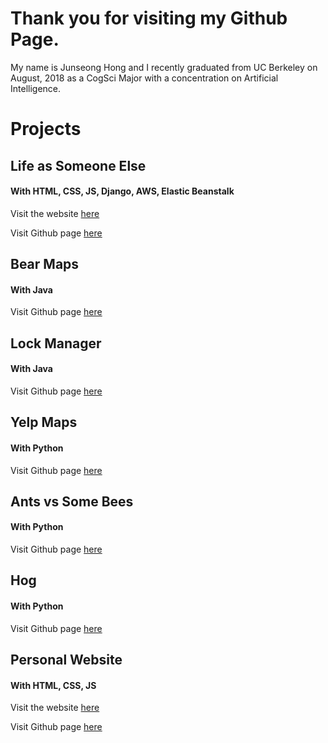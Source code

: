 # Thank you for visiting my Github Page.
My name is Junseong Hong and I recently graduated from UC Berkeley on August, 2018 as a CogSci Major with a concentration on Artificial Intelligence.

# Projects

## Life as Someone Else
#### With HTML, CSS, JS, Django, AWS, Elastic Beanstalk 
Visit the website [here](http://django-env.cmi95gspuf.us-west-1.elasticbeanstalk.com/las/)

Visit Github page [here](https://github.com/jakehong0521/las)
##

## Bear Maps
#### With Java
Visit Github page [here](https://github.com/jakehong0521/bearmaps)
##

## Lock Manager
#### With Java
Visit Github page [here](https://github.com/jakehong0521/lock_manager)
##

## Yelp Maps
#### With Python
Visit Github page [here](https://github.com/jakehong0521/yelp_maps)
##

## Ants vs Some Bees
#### With Python
Visit Github page [here](https://github.com/jakehong0521/ants)
##

## Hog
#### With Python
Visit Github page [here](https://github.com/jakehong0521/hog)
##

## Personal Website
#### With HTML, CSS, JS
Visit the website [here](https://jakehong0521.github.io)

Visit Github page [here](https://github.com/jakehong0521/jakehong0521.github.io)
##